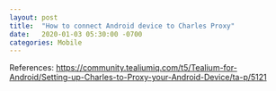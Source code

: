 ```yaml
---
layout: post
title:  "How to connect Android device to Charles Proxy"
date:   2020-01-03 05:30:00 -0700
categories: Mobile
---
```


References:
https://community.tealiumiq.com/t5/Tealium-for-Android/Setting-up-Charles-to-Proxy-your-Android-Device/ta-p/5121
